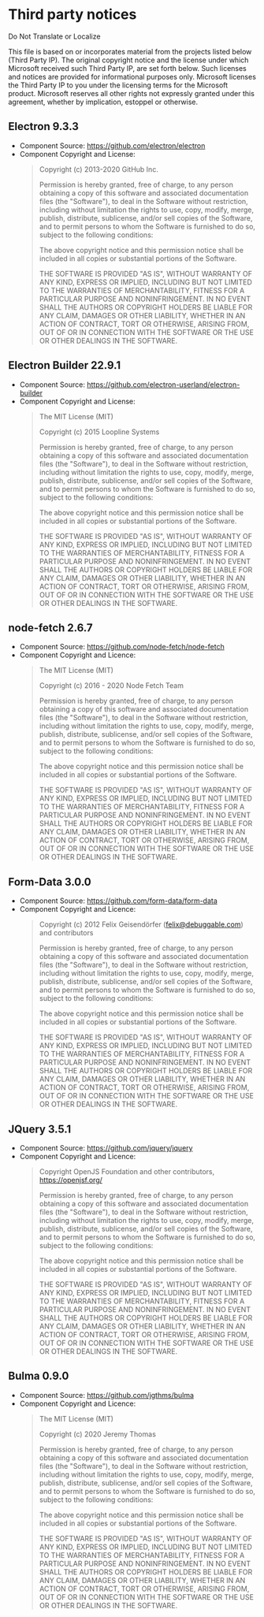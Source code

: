 # Third party notices

Do Not Translate or Localize

This file is based on or incorporates material from the projects listed below (Third Party IP). The original copyright notice and the license under which Microsoft received such Third Party IP, are set forth below. Such licenses and notices are provided for informational purposes only. Microsoft licenses the Third Party IP to you under the licensing terms for the Microsoft product. Microsoft reserves all other rights not expressly granted under this agreement, whether by implication, estoppel or otherwise.

## Electron 9.3.3
* Component Source:   https://github.com/electron/electron
* Component Copyright and License:
  > Copyright (c) 2013-2020 GitHub Inc.
  >
  > Permission is hereby granted, free of charge, to any person obtaining
  > a copy of this software and associated documentation files (the
  > "Software"), to deal in the Software without restriction, including
  > without limitation the rights to use, copy, modify, merge, publish,
  > distribute, sublicense, and/or sell copies of the Software, and to
  > permit persons to whom the Software is furnished to do so, subject to
  > the following conditions:
  >
  > The above copyright notice and this permission notice shall be
  > included in all copies or substantial portions of the Software.
  >
  > THE SOFTWARE IS PROVIDED "AS IS", WITHOUT WARRANTY OF ANY KIND,
  > EXPRESS OR IMPLIED, INCLUDING BUT NOT LIMITED TO THE WARRANTIES OF
  > MERCHANTABILITY, FITNESS FOR A PARTICULAR PURPOSE AND
  > NONINFRINGEMENT. IN NO EVENT SHALL THE AUTHORS OR COPYRIGHT HOLDERS BE
  > LIABLE FOR ANY CLAIM, DAMAGES OR OTHER LIABILITY, WHETHER IN AN ACTION
  > OF CONTRACT, TORT OR OTHERWISE, ARISING FROM, OUT OF OR IN CONNECTION
  > WITH THE SOFTWARE OR THE USE OR OTHER DEALINGS IN THE SOFTWARE.

## Electron Builder 22.9.1
* Component Source:   https://github.com/electron-userland/electron-builder
* Component Copyright and License:
  > The MIT License (MIT)
  >
  > Copyright (c) 2015 Loopline Systems
  >
  > Permission is hereby granted, free of charge, to any person obtaining a copy
  > of this software and associated documentation files (the "Software"), to deal
  > in the Software without restriction, including without limitation the rights
  > to use, copy, modify, merge, publish, distribute, sublicense, and/or sell
  > copies of the Software, and to permit persons to whom the Software is
  > furnished to do so, subject to the following conditions:
  >
  > The above copyright notice and this permission notice shall be included in all
  > copies or substantial portions of the Software.
  >
  > THE SOFTWARE IS PROVIDED "AS IS", WITHOUT WARRANTY OF ANY KIND, EXPRESS OR
  > IMPLIED, INCLUDING BUT NOT LIMITED TO THE WARRANTIES OF MERCHANTABILITY,
  > FITNESS FOR A PARTICULAR PURPOSE AND NONINFRINGEMENT. IN NO EVENT SHALL THE
  > AUTHORS OR COPYRIGHT HOLDERS BE LIABLE FOR ANY CLAIM, DAMAGES OR OTHER
  > LIABILITY, WHETHER IN AN ACTION OF CONTRACT, TORT OR OTHERWISE, ARISING FROM,
  > OUT OF OR IN CONNECTION WITH THE SOFTWARE OR THE USE OR OTHER DEALINGS IN THE
  > SOFTWARE.

## node-fetch 2.6.7
* Component Source:   https://github.com/node-fetch/node-fetch
* Component Copyright and Licence:
  > The MIT License (MIT)
  > 
  > Copyright (c) 2016 - 2020 Node Fetch Team
  > 
  > Permission is hereby granted, free of charge, to any person obtaining a copy 
  > of this software and associated documentation files (the "Software"), to deal 
  > in the Software without restriction, including without limitation the rights 
  > to use, copy, modify, merge, publish, distribute, sublicense, and/or sell 
  > copies of the Software, and to permit persons to whom the Software is 
  > furnished to do so, subject to the following conditions:
  > 
  > The above copyright notice and this permission notice shall be included in all
  > copies or substantial portions of the Software.
  > 
  > THE SOFTWARE IS PROVIDED "AS IS", WITHOUT WARRANTY OF ANY KIND, EXPRESS OR 
  > IMPLIED, INCLUDING BUT NOT LIMITED TO THE WARRANTIES OF MERCHANTABILITY, 
  > FITNESS FOR A PARTICULAR PURPOSE AND NONINFRINGEMENT. IN NO EVENT SHALL THE 
  > AUTHORS OR COPYRIGHT HOLDERS BE LIABLE FOR ANY CLAIM, DAMAGES OR OTHER 
  > LIABILITY, WHETHER IN AN ACTION OF CONTRACT, TORT OR OTHERWISE, ARISING FROM, 
  > OUT OF OR IN CONNECTION WITH THE SOFTWARE OR THE USE OR OTHER DEALINGS IN THE 
  > SOFTWARE.

## Form-Data 3.0.0
* Component Source:   https://github.com/form-data/form-data
* Component Copyright and Licence:
  > Copyright (c) 2012 Felix Geisendörfer (felix@debuggable.com) and contributors
  >
  >  Permission is hereby granted, free of charge, to any person obtaining a copy
  >  of this software and associated documentation files (the "Software"), to deal
  >  in the Software without restriction, including without limitation the rights
  >  to use, copy, modify, merge, publish, distribute, sublicense, and/or sell
  >  copies of the Software, and to permit persons to whom the Software is
  >  furnished to do so, subject to the following conditions:
  >
  >  The above copyright notice and this permission notice shall be included in
  >  all copies or substantial portions of the Software.
  >
  >  THE SOFTWARE IS PROVIDED "AS IS", WITHOUT WARRANTY OF ANY KIND, EXPRESS OR
  >  IMPLIED, INCLUDING BUT NOT LIMITED TO THE WARRANTIES OF MERCHANTABILITY,
  >  FITNESS FOR A PARTICULAR PURPOSE AND NONINFRINGEMENT. IN NO EVENT SHALL THE
  >  AUTHORS OR COPYRIGHT HOLDERS BE LIABLE FOR ANY CLAIM, DAMAGES OR OTHER
  >  LIABILITY, WHETHER IN AN ACTION OF CONTRACT, TORT OR OTHERWISE, ARISING FROM,
  >  OUT OF OR IN CONNECTION WITH THE SOFTWARE OR THE USE OR OTHER DEALINGS IN
  >  THE SOFTWARE.

## JQuery 3.5.1
* Component Source:   https://github.com/jquery/jquery
* Component Copyright and Licence:
  > Copyright OpenJS Foundation and other contributors, https://openjsf.org/
  >
  > Permission is hereby granted, free of charge, to any person obtaining
  > a copy of this software and associated documentation files (the
  > "Software"), to deal in the Software without restriction, including
  > without limitation the rights to use, copy, modify, merge, publish,
  > distribute, sublicense, and/or sell copies of the Software, and to
  > permit persons to whom the Software is furnished to do so, subject to
  > the following conditions:
  >
  > The above copyright notice and this permission notice shall be
  > included in all copies or substantial portions of the Software.
  >
  > THE SOFTWARE IS PROVIDED "AS IS", WITHOUT WARRANTY OF ANY KIND,
  > EXPRESS OR IMPLIED, INCLUDING BUT NOT LIMITED TO THE WARRANTIES OF
  > MERCHANTABILITY, FITNESS FOR A PARTICULAR PURPOSE AND
  > NONINFRINGEMENT. IN NO EVENT SHALL THE AUTHORS OR COPYRIGHT HOLDERS BE
  > LIABLE FOR ANY CLAIM, DAMAGES OR OTHER LIABILITY, WHETHER IN AN ACTION
  > OF CONTRACT, TORT OR OTHERWISE, ARISING FROM, OUT OF OR IN CONNECTION
  > WITH THE SOFTWARE OR THE USE OR OTHER DEALINGS IN THE SOFTWARE.

## Bulma 0.9.0
* Component Source:   https://github.com/jgthms/bulma
* Component Copyright and Licence:
  > The MIT License (MIT)
  >
  > Copyright (c) 2020 Jeremy Thomas
  >
  > Permission is hereby granted, free of charge, to any person obtaining a copy
  > of this software and associated documentation files (the "Software"), to deal
  > in the Software without restriction, including without limitation the rights
  > to use, copy, modify, merge, publish, distribute, sublicense, and/or sell
  > copies of the Software, and to permit persons to whom the Software is
  > furnished to do so, subject to the following conditions:
  >
  > The above copyright notice and this permission notice shall be included in
  > all copies or substantial portions of the Software.
  >
  > THE SOFTWARE IS PROVIDED "AS IS", WITHOUT WARRANTY OF ANY KIND, EXPRESS OR
  > IMPLIED, INCLUDING BUT NOT LIMITED TO THE WARRANTIES OF MERCHANTABILITY,
  > FITNESS FOR A PARTICULAR PURPOSE AND NONINFRINGEMENT. IN NO EVENT SHALL THE
  > AUTHORS OR COPYRIGHT HOLDERS BE LIABLE FOR ANY CLAIM, DAMAGES OR OTHER
  > LIABILITY, WHETHER IN AN ACTION OF CONTRACT, TORT OR OTHERWISE, ARISING FROM,
  > OUT OF OR IN CONNECTION WITH THE SOFTWARE OR THE USE OR OTHER DEALINGS IN
  > THE SOFTWARE.